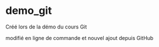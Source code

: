# demo_git
Créé lors de la démo du cours Git

modifié en ligne de commande
et nouvel ajout depuis GitHub
